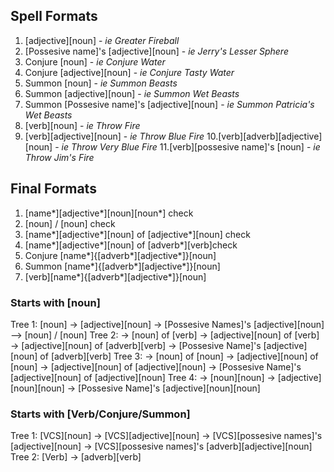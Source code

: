 ## Spell Formats

1. [adjective][noun] - _ie Greater Fireball_
2. [Possesive name]'s [adjective][noun] - _ie Jerry's Lesser Sphere_
3. Conjure [noun] - _ie Conjure Water_
4. Conjure [adjective][noun] - _ie Conjure Tasty Water_
5. Summon [noun] - _ie Summon Beasts_
6. Summon [adjective][noun] - _ie Summon Wet Beasts_
7. Summon [Possesive name]'s [adjective][noun] - _ie Summon Patricia's Wet Beasts_
8. [verb][noun] - _ie Throw Fire_
9. [verb][adjective][noun] - _ie Throw Blue Fire_ 10.[verb][adverb][adjective][noun] - _ie Throw Very Blue Fire_ 11.[verb][possesive name]'s [noun] - _ie Throw Jim's Fire_

## Final Formats

1. [name\*][adjective*][noun][noun*] check
2. [noun] / [noun] check
3. [name\*][adjective*][noun] of [adjective\*][noun] check
4. [name\*][adjective*][noun] of [adverb\*][verb]check
5. Conjure [name*]{[adverb\*][adjective*]}[noun]
6. Summon [name*]{[adverb\*][adjective*]}[noun]
7. [verb][name*]{[adverb\*][adjective*]}[noun]

### Starts with [noun]

Tree 1: [noun] -> [adjective][noun] -> [Possesive Names]'s [adjective][noun]
--> [noun] / [noun]
Tree 2: -> [noun] of [verb] -> [adjective][noun] of [verb] -> [adjective][noun] of [adverb][verb] -> [Possesive Name]'s [adjective][noun] of [adverb][verb]
Tree 3: -> [noun] of [noun] -> [adjective][noun] of [noun] -> [adjective][noun] of [adjective][noun] -> [Possesive Name]'s [adjective][noun] of [adjective][noun]
Tree 4: -> [noun][noun] -> [adjective][noun][noun] -> [Possesive Name]'s [adjective][noun][noun]

### Starts with [Verb/Conjure/Summon]

Tree 1: [VCS][noun] -> [VCS][adjective][noun] -> [VCS][possesive names]'s [adjective][noun] -> [VCS][possesive names]'s [adverb][adjective][noun]
Tree 2: [Verb] -> [adverb][verb]

